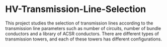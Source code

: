 # HV-Transmission-Line-Selection
This project studies the selection of transmission lines according to the transmission line parameters such as number of circuits, number of bundle conductors and a library of ACSR conductors. There are different types of transmission towers, and each of these towers has different configurations.

